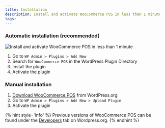 ```yaml
---
title: Installation
description: Install and activate WooCommerce POS in less than 1 minute
tags: 
---
```


### Automatic installation (recommended)

![](http://wcpos.com/wp-content/uploads/2016/06/wcpos-install.gif "Install and activate WooCommerce POS in less than 1 minute")

1. Go to `WP Admin > Plugins > Add New`
2. Search for `WooCommerce POS` in the WordPress Plugin Directory
3. Install the plugin
4. Activate the plugin

### Manual installation

1. [Download WooCommerce POS](https://wordpress.org/plugins/woocommerce-pos/) from WordPress.org
2. Go to `WP Admin > Plugins > Add New > Upload Plugin`
3. Activate the plugin

{% hint style='info' %}
Previous versions of WooCommerce POS can be found under the [Developers](https://wordpress.org/plugins/woocommerce-pos/developers/) tab on Wordpress.org.
{% endhint %}